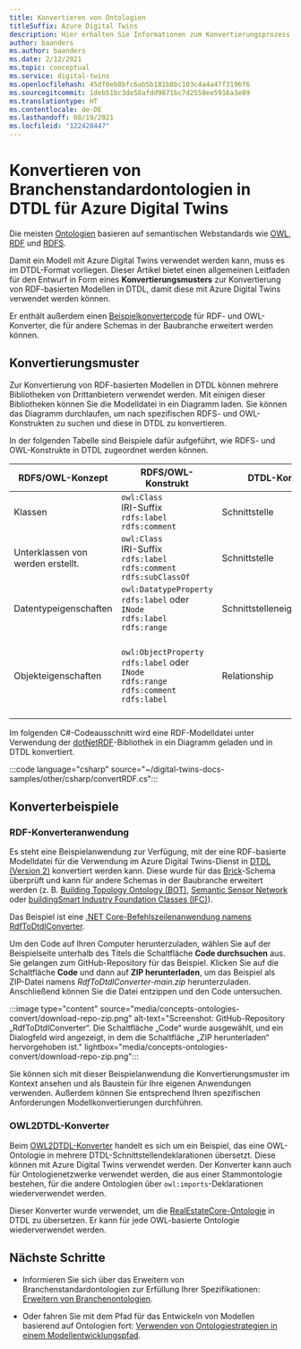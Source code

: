 ```yaml
---
title: Konvertieren von Ontologien
titleSuffix: Azure Digital Twins
description: Hier erhalten Sie Informationen zum Konvertierungsprozess branchenüblicher Modelle in DTDL für Azure Digital Twins.
author: baanders
ms.author: baanders
ms.date: 2/12/2021
ms.topic: conceptual
ms.service: digital-twins
ms.openlocfilehash: 45df0eb8bfc6ab5b181b8bc103c4a4a47f3196f6
ms.sourcegitcommit: 1deb51bc3de58afdd9871bc7d2558ee5916a3e89
ms.translationtype: HT
ms.contentlocale: de-DE
ms.lasthandoff: 08/19/2021
ms.locfileid: "122428447"
---
```

# <a name="convert-industry-standard-ontologies-to-dtdl-for-azure-digital-twins"></a>Konvertieren von Branchenstandardontologien in DTDL für Azure Digital Twins

Die meisten [Ontologien](concepts-ontologies.md) basieren auf semantischen Webstandards wie [OWL](https://www.w3.org/OWL/), [RDF](https://www.w3.org/2001/sw/wiki/RDF) und [RDFS](https://www.w3.org/2001/sw/wiki/RDFS). 

Damit ein Modell mit Azure Digital Twins verwendet werden kann, muss es im DTDL-Format vorliegen. Dieser Artikel bietet einen allgemeinen Leitfaden für den Entwurf in Form eines **Konvertierungsmusters** zur Konvertierung von RDF-basierten Modellen in DTDL, damit diese mit Azure Digital Twins verwendet werden können. 

Er enthält außerdem einen [Beispielkonvertercode](#converter-samples) für RDF- und OWL-Konverter, die für andere Schemas in der Baubranche erweitert werden können.

## <a name="conversion-pattern"></a>Konvertierungsmuster

Zur Konvertierung von RDF-basierten Modellen in DTDL können mehrere Bibliotheken von Drittanbietern verwendet werden. Mit einigen dieser Bibliotheken können Sie die Modelldatei in ein Diagramm laden. Sie können das Diagramm durchlaufen, um nach spezifischen RDFS- und OWL-Konstrukten zu suchen und diese in DTDL zu konvertieren.   

In der folgenden Tabelle sind Beispiele dafür aufgeführt, wie RDFS- und OWL-Konstrukte in DTDL zugeordnet werden können. 

| RDFS/OWL-Konzept | RDFS/OWL-Konstrukt | DTDL-Konzept | DTDL-Konstrukt |
| --- | --- | --- | --- |
| Klassen | `owl:Class`<br>IRI-Suffix<br>``rdfs:label``<br>``rdfs:comment`` | Schnittstelle | `@type:Interface`<br>`@id`<br>`displayName`<br>`comment` 
| Unterklassen von  werden erstellt. | `owl:Class`<br>IRI-Suffix<br>`rdfs:label`<br>`rdfs:comment`<br>`rdfs:subClassOf` | Schnittstelle | `@type:Interface`<br>`@id`<br>`displayName`<br>`comment`<br>`extends` 
| Datentypeigenschaften | `owl:DatatypeProperty`<br>`rdfs:label` oder `INode`<br>`rdfs:label`<br>`rdfs:range` | Schnittstelleneigenschaften | `@type:Property`<br>`name`<br>`displayName`<br>`schema` 
| Objekteigenschaften | `owl:ObjectProperty`<br>`rdfs:label` oder `INode`<br>`rdfs:range`<br>`rdfs:comment`<br>`rdfs:label` | Relationship | `type:Relationship`<br>`name`<br>`target` (oder weggelassen, wenn ohne `rdfs:range`)<br>`comment`<br>`displayName`<br>

Im folgenden C#-Codeausschnitt wird eine RDF-Modelldatei unter Verwendung der [dotNetRDF](https://www.dotnetrdf.org/)-Bibliothek in ein Diagramm geladen und in DTDL konvertiert. 

:::code language="csharp" source="~/digital-twins-docs-samples/other/csharp/convertRDF.cs":::

## <a name="converter-samples"></a>Konverterbeispiele

### <a name="rdf-converter-application"></a>RDF-Konverteranwendung 

Es steht eine Beispielanwendung zur Verfügung, mit der eine RDF-basierte Modelldatei für die Verwendung im Azure Digital Twins-Dienst in [DTDL (Version 2)](https://github.com/Azure/opendigitaltwins-dtdl/blob/master/DTDL/v2/dtdlv2.md) konvertiert werden kann. Diese wurde für das [Brick](https://brickschema.org/ontology/)-Schema überprüft und kann für andere Schemas in der Baubranche erweitert werden (z. B. [Building Topology Ontology (BOT)](https://w3c-lbd-cg.github.io/bot/), [Semantic Sensor Network](https://www.w3.org/TR/vocab-ssn/) oder [buildingSmart Industry Foundation Classes (IFC)](https://technical.buildingsmart.org/standards/ifc/ifc-schema-specifications/)).

Das Beispiel ist eine [.NET Core-Befehlszeilenanwendung namens RdfToDtdlConverter](/samples/azure-samples/rdftodtdlconverter/digital-twins-model-conversion-samples/).

Um den Code auf Ihren Computer herunterzuladen, wählen Sie auf der Beispielseite unterhalb des Titels die Schaltfläche **Code durchsuchen** aus. Sie gelangen zum GitHub-Repository für das Beispiel. Klicken Sie auf die Schaltfläche **Code** und dann auf **ZIP herunterladen**, um das Beispiel als ZIP-Datei namens *RdfToDtdlConverter-main.zip* herunterzuladen. Anschließend können Sie die Datei entzippen und den Code untersuchen.

:::image type="content" source="media/concepts-ontologies-convert/download-repo-zip.png" alt-text="Screenshot: GitHub-Repository „RdfToDtdlConverter“. Die Schaltfläche „Code“ wurde ausgewählt, und ein Dialogfeld wird angezeigt, in dem die Schaltfläche „ZIP herunterladen“ hervorgehoben ist." lightbox="media/concepts-ontologies-convert/download-repo-zip.png":::

Sie können sich mit dieser Beispielanwendung die Konvertierungsmuster im Kontext ansehen und als Baustein für Ihre eigenen Anwendungen verwenden. Außerdem können Sie entsprechend Ihren spezifischen Anforderungen Modellkonvertierungen durchführen.

### <a name="owl2dtdl-converter"></a>OWL2DTDL-Konverter 

Beim [OWL2DTDL-Konverter](https://github.com/Azure/opendigitaltwins-building-tools/tree/master/OWL2DTDL) handelt es sich um ein Beispiel, das eine OWL-Ontologie in mehrere DTDL-Schnittstellendeklarationen übersetzt. Diese können mit Azure Digital Twins verwendet werden. Der Konverter kann auch für Ontologienetzwerke verwendet werden, die aus einer Stammontologie bestehen, für die andere Ontologien über `owl:imports`-Deklarationen wiederverwendet werden.

Dieser Konverter wurde verwendet, um die [RealEstateCore-Ontologie](https://doc.realestatecore.io/3.1/full.html) in DTDL zu übersetzen. Er kann für jede OWL-basierte Ontologie wiederverwendet werden.

## <a name="next-steps"></a>Nächste Schritte 

* Informieren Sie sich über das Erweitern von Branchenstandardontologien zur Erfüllung Ihrer Spezifikationen: [Erweitern von Branchenontologien](concepts-ontologies-extend.md).

* Oder fahren Sie mit dem Pfad für das Entwickeln von Modellen basierend auf Ontologien fort: [Verwenden von Ontologiestrategien in einem Modellentwicklungspfad](concepts-ontologies.md#using-ontology-strategies-in-a-model-development-path).
